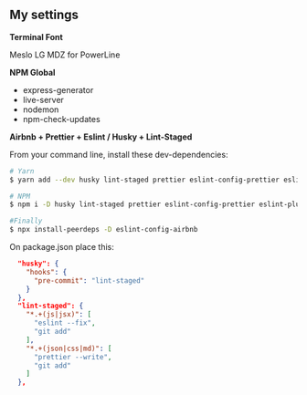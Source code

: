 ## My settings

**Terminal Font**

Meslo LG MDZ for PowerLine

**NPM Global**
- express-generator
- live-server
- nodemon
- npm-check-updates

**Airbnb + Prettier + Eslint / Husky + Lint-Staged**

From your command line, install these dev-dependencies:

```bash
# Yarn
$ yarn add --dev husky lint-staged prettier eslint-config-prettier eslint-plugin-prettier babel-eslint

# NPM
$ npm i -D husky lint-staged prettier eslint-config-prettier eslint-plugin-prettier babel-eslint

#Finally
$ npx install-peerdeps -D eslint-config-airbnb
```

On package.json place this:

```json
  "husky": {
    "hooks": {
      "pre-commit": "lint-staged"
    }
  },
  "lint-staged": {
    "*.+(js|jsx)": [
      "eslint --fix",
      "git add"
    ],
    "*.+(json|css|md)": [
      "prettier --write",
      "git add"
    ]
  },
```
